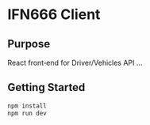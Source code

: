 # IFN666 Client

## Purpose
React front‑end for Driver/Vehicles API …

## Getting Started
```bash
npm install
npm run dev

